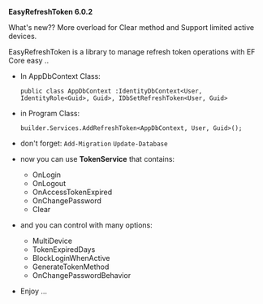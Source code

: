 **EasyRefreshToken 6.0.2**

What's new?? 
More overload for Clear method and Support limited active devices.

EasyRefreshToken is a library to manage refresh token operations with EF Core easy ..

- In AppDbContext Class:

  `public class AppDbContext :IdentityDbContext<User, IdentityRole<Guid>, Guid>, IDbSetRefreshToken<User, Guid>`

- in Program Class: 

  `builder.Services.AddRefreshToken<AppDbContext, User, Guid>();`

- don't forget:
   `Add-Migration`
   `Update-Database`
- now you can use **TokenService** that contains:
  - OnLogin
  - OnLogout
  - OnAccessTokenExpired
  - OnChangePassword
  - Clear

- and you can control with many options:
  - MultiDevice
  - TokenExpiredDays
  - BlockLoginWhenActive
  - GenerateTokenMethod
  - OnChangePasswordBehavior
 
- Enjoy ... 
